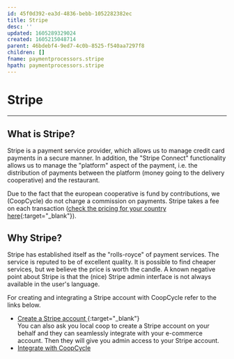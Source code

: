 ```yaml
---
id: 45f0d392-ea3d-4836-bebb-1052282382ec
title: Stripe
desc: ''
updated: 1605289329024
created: 1605215048714
parent: 46bdebf4-9ed7-4c0b-8525-f540aa7297f8
children: []
fname: paymentprocessors.stripe
hpath: paymentprocessors.stripe
---
```

<script src="https://kit.fontawesome.com/489c6dd9c4.js" crossorigin="anonymous"></script>

# Stripe

* * *

## What is Stripe?

Stripe is a payment service provider, which allows us to manage credit card payments in a secure manner. In addition, the "Stripe Connect" functionality allows us to manage the "platform" aspect of the payment, i.e. the distribution of payments between the platform (money going to the delivery cooperative) and the restaurant.

Due to the fact that the european cooperative is fund by contributions, we (CoopCycle) do not charge a commission on payments. Stripe takes a fee on each transaction ([check the pricing for your country here](https://stripe.com/pricing){:target="\_blank"}).

## Why Stripe?

Stripe has established itself as the "rolls-royce" of payment services. The service is reputed to be of excellent quality. It is possible to find cheaper services, but we believe the price is worth the candle. A known negative point about Stripe is that the (nice) Stripe admin interface is not always available in the user's language.

For creating and integrating a Stripe account with CoopCycle refer to the links below.

- [Create a Stripe account <i class="fas fa-external-link-alt"></i>](https://dashboard.stripe.com/register){:target="\_blank"}
    <div class="alert alert-info"> 
    You can also ask you local coop to create a Stripe account on your behalf and they can seamlessly integrate with your e-commerce account. Then they will give you admin access to your Stripe account.</div>
- [Integrate with CoopCycle](a0540556-6e35-40c0-9904-974727fd2405)

